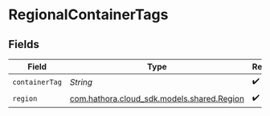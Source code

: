 # RegionalContainerTags


## Fields

| Field                                                                       | Type                                                                        | Required                                                                    | Description                                                                 |
| --------------------------------------------------------------------------- | --------------------------------------------------------------------------- | --------------------------------------------------------------------------- | --------------------------------------------------------------------------- |
| `containerTag`                                                              | *String*                                                                    | :heavy_check_mark:                                                          | N/A                                                                         |
| `region`                                                                    | [com.hathora.cloud_sdk.models.shared.Region](../../models/shared/Region.md) | :heavy_check_mark:                                                          | N/A                                                                         |
